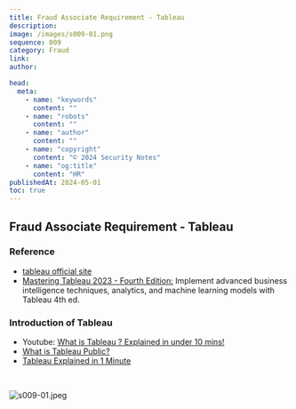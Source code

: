 ```yaml
---
title: Fraud Associate Requirement - Tableau
description:
image: /images/s009-01.png
sequence: 009
category: Fraud
link:
author:

head:
  meta:
    - name: "keywords"
      content: ""
    - name: "robots"
      content: ""
    - name: "author"
      content: ""
    - name: "copyright"
      content: "© 2024 Security Notes"
    - name: "og:title"
      content: "HR"
publishedAt: 2024-05-01
toc: true
---
```


## Fraud Associate Requirement - Tableau

### Reference

- <a href="https://www.tableau.com/">tableau official site</a>
- <a href="https://www.amazon.com/-/zh_TW/Marleen-Meier/dp/1803233761/ref=sr_1_3?crid=2GZLK2PRTFWRB&dib=eyJ2IjoiMSJ9.yYHSvnH_MCa-h3lcNmXTMxrOzLVr42YssXhPVfBNTLdxcKZa2-kpWeCtPH_2T105vS2jPrmHw3XXNG7-EV7JgSgPMQIN83qS6M02CY8iCp8l_ymJUtBvk7xBKfl03vUj2LUEtWYb5dXcb7BBBhvoILvAnSyepvXv-mOYFK2G2sMGViD-w0tqqxP1XIsuvtawR1qAKbuC1BCWrHxeW06yyyQ3fen5wJK5bl-iQCM9Q9BnoULGfaNl_PewopZBrjbjn00Mg_w3ygRb9AUNJUrbnZ-NNPYAXhF5ZGemeEuuDrQ.ysbdY4GGqqjUqjuzbMUZjSubyVXF9OdASoJVkGWjmPI&dib_tag=se&keywords=tableau+book&qid=1714563738&sprefix=tableau%2Caps%2C260&sr=8-3">Mastering Tableau 2023 - Fourth Edition:</a> Implement advanced business intelligence techniques, analytics, and machine learning models with Tableau 4th ed.

### Introduction of Tableau

- Youtube: <a href="https://www.youtube.com/watch?v=7Jl-RwkzqQ4">What is Tableau ? Explained in under 10 mins!</a>
- <a href="https://www.youtube.com/watch?v=3RjtQlrGInE">What is Tableau Public?</a>
- <a href="https://www.youtube.com/watch?v=By78eRw-R58"> Tableau Explained in 1 Minute</a>

<br>

![s009-01.jpeg](/images/s009-01.png)
